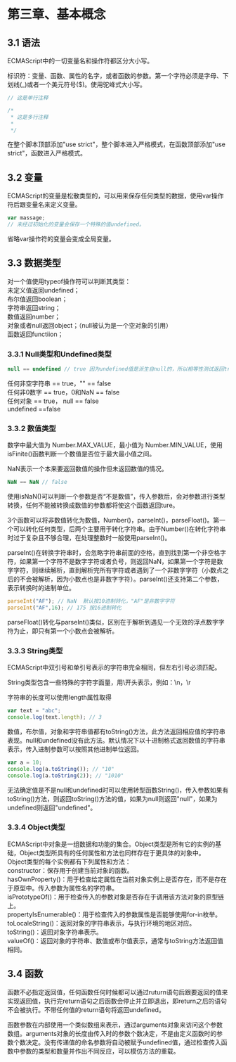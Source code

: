 # 第三章、基本概念
## 3.1 语法
ECMAScript中的一切变量名和操作符都区分大小写。

标识符：变量、函数、属性的名字，或者函数的参数。第一个字符必须是字母、下划线(_)或者一个美元符号($)。使用驼峰式大小写。

```javascript
// 这是单行注释

/*
 * 这是多行注释
 *
 */
```
在整个脚本顶部添加"use strict"，整个脚本进入严格模式，在函数顶部添加"use strict"，函数进入严格模式。
## 3.2 变量
ECMAScript的变量是松散类型的，可以用来保存任何类型的数据，使用var操作符后跟变量名来定义变量。
```javascript
var massage;
// 未经过初始化的变量会保存一个特殊的值undefined。
```
省略var操作符的变量会变成全局变量。
## 3.3 数据类型
对一个值使用typeof操作符可以判断其类型：  
未定义值返回undefined；  
布尔值返回boolean；  
字符串返回string；  
数值返回number；  
对象或者null返回object；（null被认为是一个空对象的引用）  
函数返回functiion；

### 3.3.1 Null类型和Undefined类型
```javascript
null == undefined // true 因为undefined值是派生自null的，所以相等性测试返回true
```
任何非空字符串 == true，"" == false  
任何非0数字 == true，0和NaN == false  
任何对象 == true， null == false  
undefined ==false

### 3.3.2 数值类型
数字中最大值为 Number.MAX_VALUE，最小值为 Number.MIN_VALUE，使用isFinite()函数判断一个数值是否位于最大最小值之间。

NaN表示一个本来要返回数值的操作但未返回数值的情况。
```javascript
NaN == NaN // false
```
使用isNaN()可以判断一个参数是否“不是数值”，传入参数后，会对参数进行类型转换，任何不能被转换成数值的参数都将使这个函数返回ture。

3个函数可以将非数值转化为数值，Number()，parseInt()，parseFloat()。第一个可以转化任何类型，后两个主要用于转化字符串。由于Number()在转化字符串时过于复杂且不够合理，在处理整数时一般使用parseInt()。

parseInt()在转换字符串时，会忽略字符串前面的空格，直到找到第一个非空格字符，如果第一个字符不是数字字符或者负号，则返回NaN，如果第一个字符是数字字符，则继续解析，直到解析完所有字符或者遇到了一个非数字字符（小数点之后的不会被解析，因为小数点也是非数字字符）。parseInt()还支持第二个参数，表示转换时的进制单位。
```javascript
parseInt("AF"); // NaN  默认按10进制转化，"AF"是非数字字符
parseInt("AF",16); // 175 按16进制转化
```
parseFloat()转化与parseInt()类似，区别在于解析到遇见一个无效的浮点数字字符为止，即只有第一个小数点会被解析。

### 3.3.3 String类型
ECMAScript中双引号和单引号表示的字符串完全相同，但左右引号必须匹配。

String类型包含一些特殊的字符字面量，用\开头表示，例如：\n，\r

字符串的长度可以使用length属性取得
```javascript
var text = "abc";
console.log(text.length); // 3
```
数值，布尔值，对象和字符串值都有toString()方法，此方法返回相应值的字符串表现。null和undefined没有此方法。默认情况下以十进制格式返回数值的字符串表示，传入进制参数可以按照其他进制单位返回。
```javascript
var a = 10;
console.log(a.toString()); // "10"
console.log(a.toString(2)); // "1010"
```
无法确定值是不是null和undefined时可以使用转型函数String()，传入参数如果有toString()方法，则返回toString()方法的值，如果为null则返回"null"，如果为undefined则返回"undefined"。

### 3.3.4 Object类型
ECMAScript中对象是一组数据和功能的集合。Object类型是所有它的实例的基础，Object类型所具有的任何属性和方法也同样存在于更具体的对象中。  
Object类型的每个实例都有下列属性和方法：  
constructor：保存用于创建当前对象的函数。  
hasOwnProperty()：用于检查给定属性在当前对象实例上是否存在，而不是存在于原型中。传入参数为属性名的字符串。  
isPrototypeOf()：用于检查传入的参数对象是否存在于调用该方法对象的原型链上。  
propertyIsEnumerable()：用于检查传入的参数属性是否能够使用for-in枚举。  
toLocaleString()：返回对象的字符串表示，与执行环境的地区对应。  
toString()：返回对象字符串表示。  
valueOf()：返回对象的字符串、数值或布尔值表示，通常与toString方法返回值相同。  

## 3.4 函数
函数不必指定返回值，任何函数任何时候都可以通过ruturn语句后跟要返回的值来实现返回值，执行完return语句之后函数会停止并立即退出，即return之后的语句不会被执行。不带任何值的return语句将返回undefined。

函数参数在内部使用一个类似数组来表示，通过arguments对象来访问这个参数数组。arguments对象的长度由传入时的参数个数决定，不是由定义函数时的参数个数决定。没有传递值的命名参数将自动被赋予undefined值，通过检查传入函数中参数的类型和数量并作出不同反应，可以模仿方法的重载。